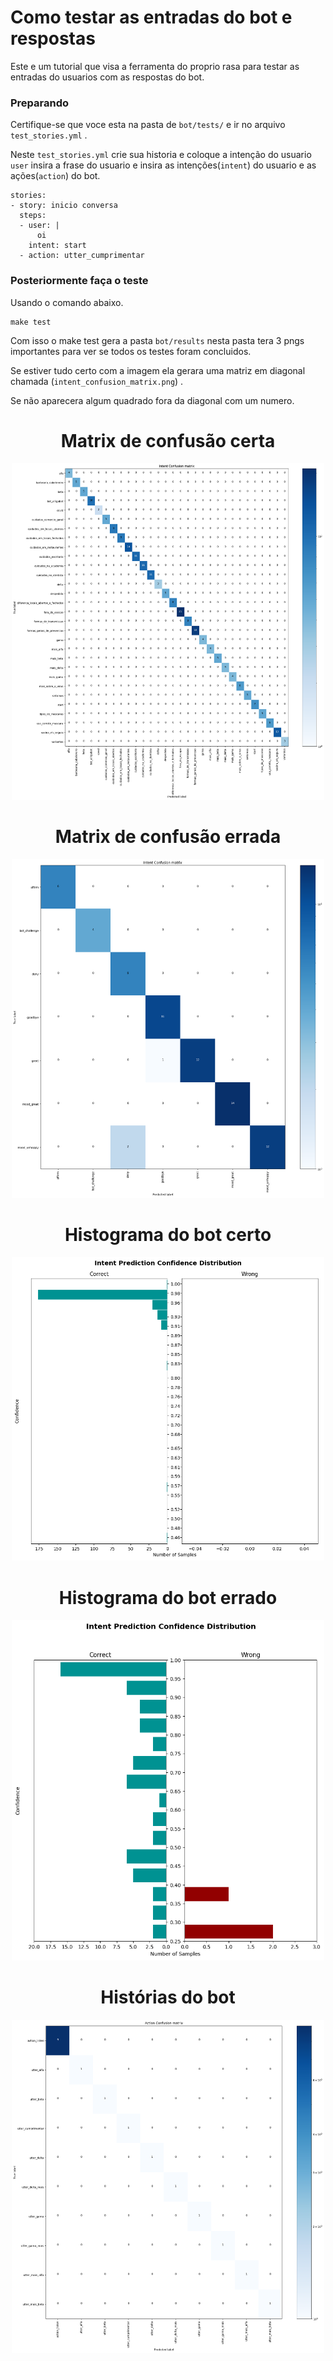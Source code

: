 # Como testar as entradas do bot e respostas

Este e um tutorial que visa a ferramenta do proprio rasa para testar as entradas do usuarios com as respostas do bot.

### Preparando

Certifique-se que voce esta na pasta de `bot/tests/` e ir no arquivo `test_stories.yml` .

Neste `test_stories.yml` crie sua historia e coloque a intenção do usuario `user` insira a frase do usuario e insira as intenções(`intent`) do usuario e as ações(`action`) do bot.

    stories:
    - story: inicio conversa
      steps:
      - user: |
          oi
        intent: start
      - action: utter_cumprimentar

### Posteriormente faça o teste

Usando o comando abaixo.

    make test


Com isso o make test gera a pasta `bot/results` nesta pasta tera 3 pngs importantes para ver se todos os testes foram concluidos.


Se estiver tudo certo com a imagem ela gerara uma matriz em diagonal chamada (`intent_confusion_matrix.png`) .

Se não aparecera algum quadrado fora da diagonal com um numero.

<h1 align="center">Matrix de confusão certa</h1>
<p align="center">
    <img width="500" src="../img/intent_confusion_matrix.png">
</p>



<h1 align="center">Matrix de confusão errada</h1>
<p align="center">
    <img width="500" src="../img/intent_confusion_matrix_example.png">
</p>

<h1 align="center">Histograma do bot certo</h1>
<p align="center">
    <img width="500" src="../img/intent_histogram.png">
</p>

<h1 align="center">Histograma do bot errado</h1>
<p align="center">
    <img width="500" src="../img/intent_histogram_example.png">
</p>


<h1 align="center">Histórias do bot</h1>
<p align="center">
    <img width="500" src="../img/story_confusion_matrix.png">
</p>






